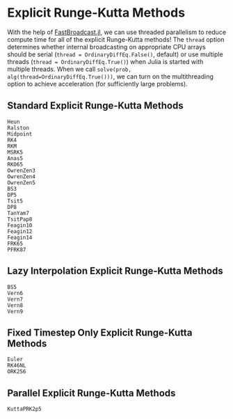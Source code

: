 # Explicit Runge-Kutta Methods

With the help of [FastBroadcast.jl](https://github.com/YingboMa/FastBroadcast.jl), 
we can use threaded parallelism to reduce compute time for all of the explicit Runge-Kutta methods!
The `thread` option determines whether internal broadcasting on appropriate CPU arrays should be serial
(`thread = OrdinaryDiffEq.False()`, default) or use multiple threads 
(`thread = OrdinaryDiffEq.True()`) when Julia is started with multiple threads. 
When we call `solve(prob, alg(thread=OrdinaryDiffEq.True()))`,
we can turn on the multithreading option to achieve acceleration
(for sufficiently large problems).


## Standard Explicit Runge-Kutta Methods

```@docs
Heun
Ralston
Midpoint
RK4
RKM
MSRK5
Anas5
RKO65
OwrenZen3
OwrenZen4
OwrenZen5
BS3
DP5
Tsit5
DP8
TanYam7
TsitPap8
Feagin10
Feagin12
Feagin14
FRK65
PFRK87
```

## Lazy Interpolation Explicit Runge-Kutta Methods

```@docs
BS5
Vern6
Vern7
Vern8
Vern9
```

## Fixed Timestep Only Explicit Runge-Kutta Methods

```@docs
Euler
RK46NL
ORK256
```

## Parallel Explicit Runge-Kutta Methods

```@docs
KuttaPRK2p5
```
